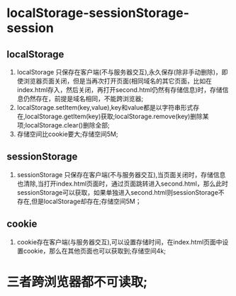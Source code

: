 # localStorage-sessionStorage-session

## localStorage
1. localStorage 只保存在客户端(不与服务器交互),永久保存(除非手动删除)，即使浏览器页面关闭，但是当再次打开页面(相同域名的其它页面，比如在index.html存入，然后关闭，再打开second.html仍然有存储信息)时，存储信息仍然存在，前提是域名相同，不能跨浏览器;
2. localStorage.setItem(key,value),key和value都是以字符串形式存在,localStorage.getItem(key)获取;localStorage.remove(key)删除某项;localStorage.clear()删除全部;
3. 存储空间比cookie要大;存储空间5M;
## sessionStorage
1. sessionStorage 只保存在客户端(不与服务器交互),当页面关闭时，存储信息也清除,当打开index.html页面时，通过页面跳转进入second.html，那么此时sessionStorage可以获取，如果单独进入second.html则sessionStorage不存在,但是localStorage却存在;存储空间5M；

## cookie 
1. cookie存在客户端(与服务器交互),可以设置存储时间，在index.html页面中设置cookie，那么在其他页面也可以获取到;存储空间4k;
# 三者跨浏览器都不可读取;